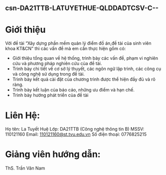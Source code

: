 ## csn-DA21TTB-LATUYETHUE-QLDDADTCSV-C--
# Giới thiệu
Với đề tài “Xây dựng phần mềm quản lý điểm đồ án,đề tài của sinh viên khoa 
KT&CN” thì các vấn đề mà em cần thực hiện gồm có:
 + Giới thiệu tổng quan về hệ thống, trình bày các vấn đề, phạm vi 
nghiên cứu và phương pháp nghiên cứu của đề tài.
 + Trình bày chi tiết về cơ sở lý thuyết, các ngôn ngữ lập trình, các
công cụ và công nghệ sử dụng trong đề tài.
 + Trình bày kết quả cài đặt của chương trình được thể hiện đầy đủ
và rõ ràng.
 + Trình bày kết luận của báo cáo, những ưu điểm và hạn chế.
 + Trình bày hướng phát triển của đề tài
# Liên Hệ:
Họ tên: La Tuyết Huệ
Lớp: DA21TTB (Công nghệ thông tin B)
MSSV: 110121160
Email: 110121160@st.tvu.edu.vn
Số điện thoại: 0776825215
# Giảng viên hướng dẫn:
ThS. Trần Văn Nam
